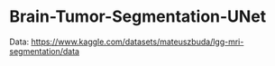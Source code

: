 # Brain-Tumor-Segmentation-UNet

Data: https://www.kaggle.com/datasets/mateuszbuda/lgg-mri-segmentation/data
